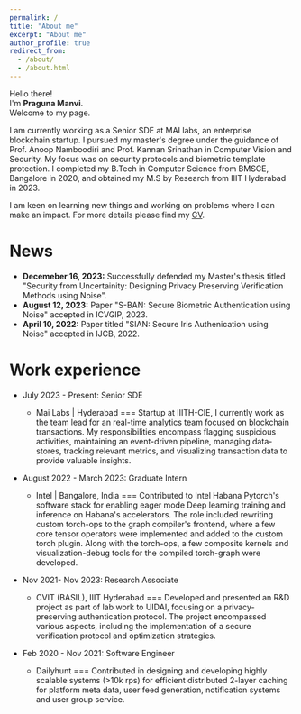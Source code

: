 ```yaml
---
permalink: /
title: "About me"
excerpt: "About me"
author_profile: true
redirect_from: 
  - /about/
  - /about.html
---
```

Hello there!<br>
I'm **Praguna Manvi**. <br>
Welcome to my page.

I am currently working as a Senior SDE at MAI labs, an enterprise blockchain startup. I pursued my master's degree under the guidance of Prof. Anoop Namboodiri and Prof. Kannan Srinathan in Computer Vision and Security. My focus was on security protocols and biometric template protection. I completed my B.Tech in Computer Science from BMSCE, Bangalore in 2020, and obtained my M.S by Research from IIIT Hyderabad in 2023.


I am keen on learning new things and working on problems where I can make an impact. For more details please find my [CV](https://praguna.github.io/cv/).

News
======

- **Decemeber 16, 2023:** Successfully defended my Master's thesis titled "Security from Uncertainity: Designing Privacy Preserving Verification Methods using Noise".
- **August 12, 2023:** Paper "S-BAN: Secure Biometric Authentication using Noise" accepted in ICVGIP, 2023.
- **April 10, 2022:**  Paper titled "SIAN: Secure Iris Authenication using Noise" accepted in IJCB, 2022.
  

Work experience
======
* July 2023 - Present: Senior SDE
   * Mai Labs | Hyderabad
===
 Startup at IIITH-CIE, I currently work as the team lead for an real-time analytics team focused on blockchain transactions. My responsibilities encompass flagging suspicious activities, maintaining an event-driven pipeline, managing data-stores, tracking relevant metrics, and visualizing transaction data to provide valuable insights.

* August 2022 - March 2023: Graduate Intern 
  * Intel | Bangalore, India
===
Contributed to Intel Habana Pytorch's software stack for enabling eager mode Deep learning training and inference on Habana's accelerators. The role included rewriting custom torch-ops to the graph compiler's frontend, where a few core tensor operators were implemented and added to the custom torch plugin. Along with the torch-ops, a few composite kernels and visualization-debug tools for the compiled torch-graph were developed.


* Nov 2021- Nov 2023: Research Associate
  * CVIT (BASIL), IIIT Hyderabad
===
Developed and presented an R&D project as part of lab work to UIDAI, focusing on a
privacy-preserving authentication protocol. The project encompassed various aspects,
including the implementation of a secure verification protocol and optimization strategies.


* Feb 2020 - Nov 2021: Software Engineer
  * Dailyhunt
===
Contributed in designing and developing highly scalable systems (>10k rps) for efficient distributed 2-layer caching for platform meta data, user feed generation, notification systems and user group service.